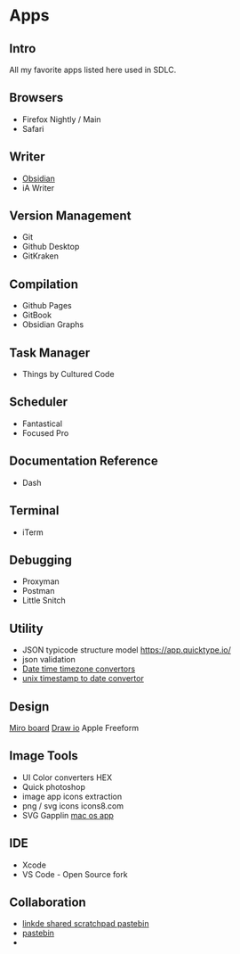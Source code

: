 # Apps

## Intro

All my favorite apps listed here used in SDLC.

## Browsers
- Firefox Nightly / Main
- Safari 

## Writer
- [Obsidian](https://obsidian.md/)
- iA Writer

## Version Management
- Git
- Github Desktop
- GitKraken

## Compilation
- Github Pages
- GitBook
- Obsidian Graphs

## Task Manager
- Things by Cultured Code

## Scheduler
- Fantastical
- Focused Pro

## Documentation Reference
- Dash

## Terminal
- iTerm

## Debugging 
- Proxyman
- Postman
- Little Snitch

## Utility

- JSON typicode structure model https://app.quicktype.io/
- json validation
- [Date time timezone convertors](https://time.lol/#2001-09-11T12:14:00-00:00) 
- [unix timestamp to date convertor](https://www.timestamp-converter.com/)

## Design

[Miro board](https://miro.com/)
[Draw io](https://www.drawio.com/)
Apple Freeform

## Image Tools

- UI Color converters HEX 
- Quick photoshop
- image app icons extraction
- png / svg icons icons8.com
- SVG Gapplin [mac os app](https://apps.apple.com/us/app/gapplin/id768053424?mt=12?ls=1)

## IDE
- Xcode
- VS Code - Open Source fork

## Collaboration

- [linkde shared scratchpad pastebin](https://linkode.org) 
- [pastebin](https://pastebin.com/) 
- 